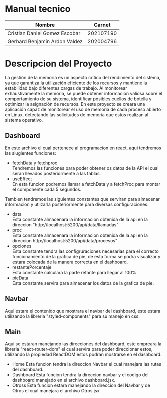 
# Manual tecnico
|Nombre  | Carnet | 
|------------- | -------------|
| Cristian Daniel Gomez Escobar |202107190 |
| Gerhard Benjamin Ardon Valdez  |202004796 |
# Descripcion del Proyecto
La gestión de la memoria es un aspecto crítico del rendimiento del sistema, ya que garantiza la utilización eficiente de los recursos y mantiene la estabilidad bajo diferentes cargas de trabajo. Al monitorear exhaustivamente la memoria, se puede obtener información valiosa sobre el comportamiento de su
sistema, identificar posibles cuellos de botella y optimizar la asignación de recursos. En este proyecto se creara una aplicación capaz de monitorear el uso de memoria de cada proceso abierto en Linux, detectando las solicitudes de memoria que estos realizan al sistema operativo.
## Dashboard
 En este archivo el cual pertenece al programacion en react, aqui tendremos las siugientes funciones:
* fetchData y fetchproc  
Tendremos las funciones para poder obtener os datos de la API el cual seran llevados posteriormente a las tablas.
* useEffect  
 En esta funcion podremos llamar a fetchData y a fetchProc para montar el componente cada 5 segundos.

Tambien tendremos las siguientes constantes que serviran para almacenar informacion y utilzarla posteriormente para diversas configuraciones.
* data  
Esta constante almacenara la informacion obtenida de la api en la direccion "http://localhost:5200/api/data/llamadas"
* proc  
Esta constante almacenara la informacion obtenida de la api en la direccion http://localhost:5200/api/data/procesos"
* opciones  
Esta constante tendra las configruraciones necesarias para el correcto funcionamiento de la grafica de pie, de esta forma se podra visualizar y estara colocada de la manera correcta en el dashboard.
* restantePorcentaje  
Esta constante calculara la parte retante para llegar al 100%
* pieData  
Esta constante servira para almacenar los datos de la grafica de pie.
## Navbar
Aqui estara el contenido que mostrara el navbar del dashboard, este estara utilizando la libreria "styled-components" para su manejo en css.
## Main
Aqui se estaran manejando las direcciones del dashboard, este empreara la libreria "react-router-dom" el cual servira para poder direccionar estos, utilizando la propiedad ReactDOM estos podran mostrarse en el dashboard.
* Home
Esta funcion tendra la direccion Navbar el cual manejara las rutas del dashboard.
* Dashboard
Esta funcion tendra la direccion navbar y el codigo del dashboard manejado en el archivo dashboard.jsx.
* Otross
Esta funcion estara manejando la direccion del Navbar y de Otros el cual manejara el archivo Otros.jsx.
